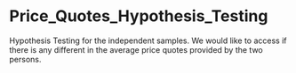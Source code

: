 # Price_Quotes_Hypothesis_Testing
Hypothesis Testing for the independent samples.
We would like to access if there is any different in the average price quotes provided by the two persons.
